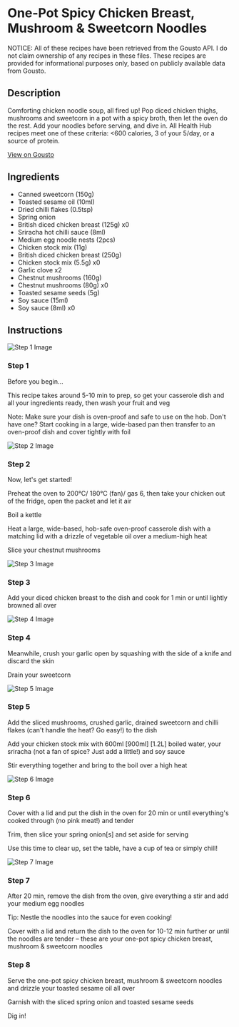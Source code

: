 # One-Pot Spicy Chicken Breast, Mushroom & Sweetcorn Noodles

NOTICE: All of these recipes have been retrieved from the Gousto API. I do not claim ownership of any recipes in these files. These recipes are provided for informational purposes only, based on publicly available data from Gousto.

## Description

Comforting chicken noodle soup, all fired up! Pop diced chicken thighs, mushrooms and sweetcorn in a pot with a spicy broth, then let the oven do the rest. Add your noodles before serving, and dive in. All Health Hub recipes meet one of these criteria: <600 calories, 3 of your 5/day, or a source of protein.

[View on Gousto](https://www.gousto.co.uk/recipes/cookbook/one-pot-spicy-chicken-breast-mushroom-sweetcorn-noodles)

## Ingredients

- Canned sweetcorn (150g)
- Toasted sesame oil (10ml)
- Dried chilli flakes (0.5tsp)
- Spring onion
- British diced chicken breast (125g) x0
- Sriracha hot chilli sauce (8ml)
- Medium egg noodle nests (2pcs)
- Chicken stock mix (11g)
- British diced chicken breast (250g)
- Chicken stock mix (5.5g) x0
- Garlic clove x2
- Chestnut mushrooms (160g)
- Chestnut mushrooms (80g) x0
- Toasted sesame seeds (5g)
- Soy sauce (15ml)
- Soy sauce (8ml) x0

## Instructions

![Step 1 Image](https://production-media.gousto.co.uk/cms/recipe-step-image/Admin-10mm-Step-1-1623675431122-x200.jpg)

### Step 1

Before you begin...

This recipe takes around 5-10 min  to prep, so get your casserole dish and all your ingredients ready, then wash your fruit and veg

Note: Make sure your dish is oven-proof and safe to use on the hob. Don't have one? Start cooking in a large, wide-based pan then transfer to an oven-proof dish and cover tightly with foil

![Step 2 Image](https://production-media.gousto.co.uk/cms/recipe-step-image/step-2-1623675454099-x200.jpg)

### Step 2

Now, let's get started!

Preheat the oven to 200°C/ 180°C (fan)/ gas 6, then take your chicken out of the fridge, open the packet and let it air

Boil a kettle

Heat a large, wide-based, hob-safe oven-proof casserole dish with a matching lid with a drizzle of vegetable oil over a medium-high heat

Slice your chestnut mushrooms

![Step 3 Image](https://production-media.gousto.co.uk/cms/recipe-step-image/step-3-1623675470842-x200.jpg)

### Step 3

Add your diced chicken breast to the dish and cook for 1 min or until lightly browned all over

![Step 4 Image](https://production-media.gousto.co.uk/cms/recipe-step-image/step-4-1623675479293-x200.jpg)

### Step 4

Meanwhile, crush your garlic open by squashing with the side of a knife and discard the skin

Drain your sweetcorn

![Step 5 Image](https://production-media.gousto.co.uk/cms/recipe-step-image/step-5-1623675488263-x200.jpg)

### Step 5

Add the sliced mushrooms, crushed garlic, drained sweetcorn and chilli flakes (can't handle the heat? Go easy!) to the dish

Add your chicken stock mix with 600ml<span class="text-danger"> <span class="text-purple">[900ml]</span> [1.2L] </span>boiled water, your sriracha (not a fan of spice? Just add a little!) and soy sauce

Stir everything together and bring to the boil over a high heat

![Step 6 Image](https://production-media.gousto.co.uk/cms/recipe-step-image/step-6-1623675513438-x200.jpg)

### Step 6

Cover with a lid and put the dish in the oven for 20 min or until everything's cooked through (no pink meat!) and tender

Trim, then slice your spring onion[s] and set aside for serving

Use this time to clear up, set the table, have a cup of tea or simply chill!

![Step 7 Image](https://production-media.gousto.co.uk/cms/recipe-step-image/step-7-1623675521873-x200.jpg)

### Step 7

After 20 min, remove the dish from the oven, give everything a stir and add your medium egg noodles

Tip: Nestle the noodles into the sauce for even cooking!

Cover with a lid and return the dish to the oven for 10-12 min further or until the noodles are tender – these are your one-pot spicy chicken breast, mushroom & sweetcorn noodles

### Step 8

Serve the one-pot spicy chicken breast, mushroom & sweetcorn noodles and drizzle your toasted sesame oil all over

Garnish with the sliced spring onion and toasted sesame seeds

Dig in!

